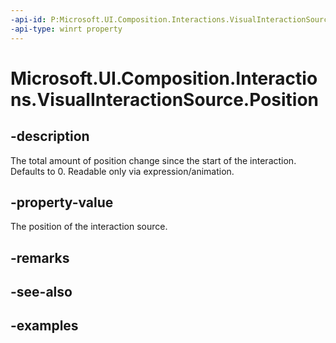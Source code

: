 ```yaml
---
-api-id: P:Microsoft.UI.Composition.Interactions.VisualInteractionSource.Position
-api-type: winrt property
---
```


<!-- Property syntax.
public Vector3 Position { get; }
-->

# Microsoft.UI.Composition.Interactions.VisualInteractionSource.Position

## -description
The total amount of position change since the start of the interaction. Defaults to 0. Readable only via expression/animation.

## -property-value
The position of the interaction source.

## -remarks

## -see-also

## -examples

